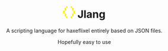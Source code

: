 <div align="center">
<h1>
        <img src="./assets/images/icon-32.png">
        Jlang
</h1>

A scripting language for haxeflixel entirely based on JSON files.

Hopefully easy to use

</div>
